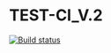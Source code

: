 # TEST-CI_V.2

[![Build status](https://ci.appveyor.com/api/projects/status/dufgagxkq9t3gwi4?svg=true)](https://ci.appveyor.com/project/aleksandr2639/test-ci-v-2)